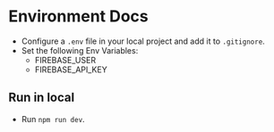 # Environment Docs
- Configure a `.env` file in your local project and add it to `.gitignore`.
- Set the following Env Variables: 
    - FIREBASE_USER
    - FIREBASE_API_KEY

## Run in local
- Run `npm run dev`.
